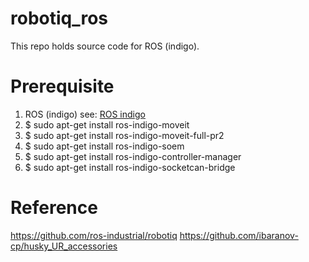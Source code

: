 # robotiq_ros

This repo holds source code for ROS (indigo).

# Prerequisite
1. ROS (indigo) see: [ROS indigo][]
2. $ sudo apt-get install ros-indigo-moveit 
3. $ sudo apt-get install ros-indigo-moveit-full-pr2
4. $ sudo apt-get install ros-indigo-soem
5. $ sudo apt-get install ros-indigo-controller-manager
6. $ sudo apt-get install ros-indigo-socketcan-bridge

[ROS indigo]: http://wiki.ros.org/indigo/Installation/Ubuntu

# Reference
https://github.com/ros-industrial/robotiq
https://github.com/ibaranov-cp/husky_UR_accessories
